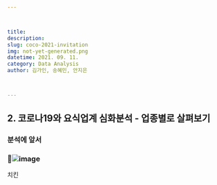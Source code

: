 ```yaml
---



title: 
description: 
slug: coco-2021-invitation
img: not-yet-generated.png
datetime: 2021. 09. 11.
category: Data Analysis
author: 김가인, 송혜민, 안지은



---
```




## 2. 코로나19와 요식업계 심화분석 - 업종별로 살펴보기

### 분석에 앞서

### 🍗![image](https://user-images.githubusercontent.com/68751976/132612887-d3928f95-8d74-495c-a402-cf998b882e83.png)
치킨

#### 
